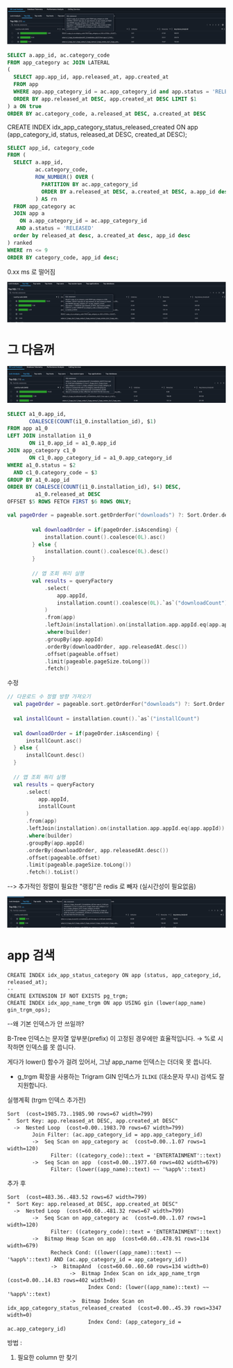 ![image-20250925155615693](../../.vuepress/public/images/Untitled/image-20250925155615693.png)

```sql
SELECT a.app_id, ac.category_code 
FROM app_category ac JOIN LATERAL 
( 
  SELECT app.app_id, app.released_at, app.created_at 
  FROM app 
  WHERE app.app_category_id = ac.app_category_id and app.status = 'RELEASED' 
  ORDER BY app.released_at DESC, app.created_at DESC LIMIT $1 
) a ON true 
ORDER BY ac.category_code, a.released_at DESC, a.created_at DESC
```

CREATE INDEX idx_app_category_status_released_created
ON app (app_category_id, status, released_at DESC, created_at DESC);


```sql
SELECT app_id, category_code
FROM (
  SELECT a.app_id,
         ac.category_code,
         ROW_NUMBER() OVER (
           PARTITION BY ac.app_category_id
           ORDER BY a.released_at DESC, a.created_at DESC, a.app_id desc
         ) AS rn
  FROM app_category ac
  JOIN app a
    ON a.app_category_id = ac.app_category_id
   AND a.status = 'RELEASED'
  order by released_at desc, a.created_at desc, app_id desc
) ranked
WHERE rn <= 9
ORDER BY category_code, app_id desc;
```

0.xx ms 로 떨어짐

![image-20250925164415697](../../.vuepress/public/images/Untitled/image-20250925164415697.png)



# 그 다음꺼

![image-20250925164652504](../../.vuepress/public/images/Untitled/image-20250925164652504.png)

```sql
SELECT a1_0.app_id,
       COALESCE(COUNT(i1_0.installation_id), $1)
FROM app a1_0
LEFT JOIN installation i1_0
       ON i1_0.app_id = a1_0.app_id
JOIN app_category c1_0
       ON c1_0.app_category_id = a1_0.app_category_id
WHERE a1_0.status = $2
  AND c1_0.category_code = $3
GROUP BY a1_0.app_id
ORDER BY COALESCE(COUNT(i1_0.installation_id), $4) DESC,
         a1_0.released_at DESC
OFFSET $5 ROWS FETCH FIRST $6 ROWS ONLY;
```

```kotlin
val pageOrder = pageable.sort.getOrderFor("downloads") ?: Sort.Order.desc("downloads")

        val downloadOrder = if(pageOrder.isAscending) {
            installation.count().coalesce(0L).asc()
        } else {
            installation.count().coalesce(0L).desc()
        }

        // 앱 조회 쿼리 실행
        val results = queryFactory
            .select(
                app.appId,
                installation.count().coalesce(0L).`as`("downloadCount")
            )
            .from(app)
            .leftJoin(installation).on(installation.app.appId.eq(app.appId))
            .where(builder)
            .groupBy(app.appId)
            .orderBy(downloadOrder, app.releasedAt.desc())
            .offset(pageable.offset)
            .limit(pageable.pageSize.toLong())
            .fetch()
```

수정

```kotlin
// 다운로드 수 정렬 방향 가져오기
  val pageOrder = pageable.sort.getOrderFor("downloads") ?: Sort.Order.desc("downloads")

  val installCount = installation.count().`as`("installCount")

  val downloadOrder = if(pageOrder.isAscending) {
      installCount.asc()
  } else {
      installCount.desc()
  }

  // 앱 조회 쿼리 실행
  val results = queryFactory
      .select(
          app.appId,
          installCount
      )
      .from(app)
      .leftJoin(installation).on(installation.app.appId.eq(app.appId))
      .where(builder)
      .groupBy(app.appId)
      .orderBy(downloadOrder, app.releasedAt.desc())
      .offset(pageable.offset)
      .limit(pageable.pageSize.toLong())
      .fetch().toList()
```

--> 추가적인 정렬이 필요한 "랭킹"은 redis 로 빼자 (실시간성이 필요없음)

![image-20250925173229239](../../.vuepress/public/images/Untitled/image-20250925173229239.png)

# app 검색

```
CREATE INDEX idx_app_status_category ON app (status, app_category_id, released_at);
--
CREATE EXTENSION IF NOT EXISTS pg_trgm;
CREATE INDEX idx_app_name_trgm ON app USING gin (lower(app_name) gin_trgm_ops);
```



--왜 기본 인덱스가 안 쓰일까?

B-Tree 인덱스는 문자열 앞부분(prefix) 이 고정된 경우에만 효율적입니다.
→ %로 시작하면 인덱스를 못 씁니다.

게다가 lower() 함수가 걸려 있어서, 그냥 app_name 인덱스는 더더욱 못 씁니다.

- g_trgm 확장을 사용하는 Trigram GIN 인덱스가 `ILIKE` (대소문자 무시) 검색도 잘 지원합니다.



실행계획 (trgm 인덱스 추가전)

```
Sort  (cost=1985.73..1985.90 rows=67 width=799)
"  Sort Key: app.released_at DESC, app.created_at DESC"
  ->  Nested Loop  (cost=0.00..1983.70 rows=67 width=799)
        Join Filter: (ac.app_category_id = app.app_category_id)
        ->  Seq Scan on app_category ac  (cost=0.00..1.07 rows=1 width=120)
              Filter: ((category_code)::text = 'ENTERTAINMENT'::text)
        ->  Seq Scan on app  (cost=0.00..1977.60 rows=402 width=679)
              Filter: (lower((app_name)::text) ~~ '%app%'::text)

```

추가 후

```
Sort  (cost=483.36..483.52 rows=67 width=799)
"  Sort Key: app.released_at DESC, app.created_at DESC"
  ->  Nested Loop  (cost=60.60..481.32 rows=67 width=799)
        ->  Seq Scan on app_category ac  (cost=0.00..1.07 rows=1 width=120)
              Filter: ((category_code)::text = 'ENTERTAINMENT'::text)
        ->  Bitmap Heap Scan on app  (cost=60.60..478.91 rows=134 width=679)
              Recheck Cond: ((lower((app_name)::text) ~~ '%app%'::text) AND (ac.app_category_id = app_category_id))
              ->  BitmapAnd  (cost=60.60..60.60 rows=134 width=0)
                    ->  Bitmap Index Scan on idx_app_name_trgm  (cost=0.00..14.83 rows=402 width=0)
                          Index Cond: (lower((app_name)::text) ~~ '%app%'::text)
                    ->  Bitmap Index Scan on idx_app_category_status_released_created  (cost=0.00..45.39 rows=3347 width=0)
                          Index Cond: (app_category_id = ac.app_category_id)

```



방법 : 

1. 필요한 column 만 찾기

